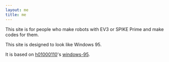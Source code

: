 ```yaml
---
layout: me
title: me
---
```


This site is for people who make robots with EV3 or SPIKE Prime and make codes for them.

This site is designed to look like Windows 95.

It is based on [h01000110](https://github.com/h01000110)'s [windows-95](https://h01000110.github.io/windows-95/).
